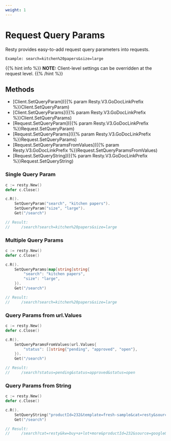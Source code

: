 ```yaml
---
weight: 1
---
```


# Request Query Params

Resty provides easy-to-add request query parameters into requests.

    Example: search=kitchen%20papers&size=large

{{% hint info %}}
**NOTE:** Client-level settings can be overridden at the request level.
{{% /hint %}}

## Methods
* [Client.SetQueryParam]({{% param Resty.V3.GoDocLinkPrefix %}}Client.SetQueryParam)
* [Client.SetQueryParams]({{% param Resty.V3.GoDocLinkPrefix %}}Client.SetQueryParams)
* [Request.SetQueryParam]({{% param Resty.V3.GoDocLinkPrefix %}}Request.SetQueryParam)
* [Request.SetQueryParams]({{% param Resty.V3.GoDocLinkPrefix %}}Request.SetQueryParams)
* [Request.SetQueryParamsFromValues]({{% param Resty.V3.GoDocLinkPrefix %}}Request.SetQueryParamsFromValues)
* [Request.SetQueryString]({{% param Resty.V3.GoDocLinkPrefix %}}Request.SetQueryString)

### Single Query Param
```go
c := resty.New()
defer c.Close()

c.R().
    SetQueryParam("search", "kitchen papers").
    SetQueryParam("size", "large").
    Get("/search")

// Result:
//     /search?search=kitchen%20papers&size=large

```

### Multiple Query Params
```go
c := resty.New()
defer c.Close()

c.R().
    SetQueryParams(map[string]string{
		"search": "kitchen papers",
		"size": "large",
	}).
    Get("/search")

// Result:
//     /search?search=kitchen%20papers&size=large
```

### Query Params from url.Values
```go
c := resty.New()
defer c.Close()

c.R().
    SetQueryParamsFromValues(url.Values{
        "status": []string{"pending", "approved", "open"},
    }).
    Get("/search")

// Result:
//     /search?status=pending&status=approved&status=open
```

### Query Params from String
```go
c := resty.New()
defer c.Close()

c.R().
    SetQueryString("productId=232&template=fresh-sample&cat=resty&source=google&kw=buy a lot more").
    Get("/search")

// Result:
//     /search?cat=resty&kw=buy+a+lot+more&productId=232&source=google&template=fresh-sample
```
